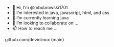 - 👋 Hi, I’m @mbobrowski1701
- 👀 I’m interested in java, javascript, html, and css
- 🌱 I’m currently learning java
- 💞️ I’m looking to collaborate on ...
- 📫 How to reach me ...

github.com/devinlinux (main)

<!---
mbobrowski1701/mbobrowski1701 is a ✨ special ✨ repository because its `README.md` (this file) appears on your GitHub profile.
You can click the Preview link to take a look at your changes.
--->
